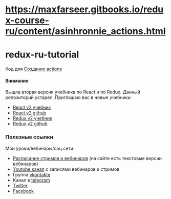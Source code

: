# https://maxfarseer.gitbooks.io/redux-course-ru/content/asinhronnie_actions.html

# redux-ru-tutorial
Код для [Создание actions](https://maxfarseer.gitbooks.io/redux-course-ru/content/sozdanie_actions.html)

#### Внимание

Вышла вторая версия учебника по React и по Redux. Данный репозиторий устарел. Приглашаю вас в новые учебники:

- [React v2 учебник](https://maxfarseer.gitbooks.io/react-course-ru-v2/content/)
- [React v2 github](https://github.com/maxfarseer/react-course-ru-v2)
- [Redux v2 учебник](https://maxfarseer.gitbooks.io/redux-course-ru-v2/content/)
- [Redux v2 github](https://github.com/maxfarseer/redux-course-ru-v2)

### Полезные ссылки

Мои уроки/вебинары/соц.сети:

- [Расписание стримов и вебинаров](http://bit.ly/maxpfrontend-schedule-v2) (на сайте есть текстовые версии вебинаров)
- [Youtube канал](http://bit.ly/youtube-v2) c записями вебинаров и стримов
- Группа [vkontakte](http://bit.ly/vk-v2)
- Канал в [telegram](http://bit.ly/telegram-v2)
- [Twitter](http://bit.ly/twitter-v2)
- [Facebook](http://bit.ly/facebook-v2)
